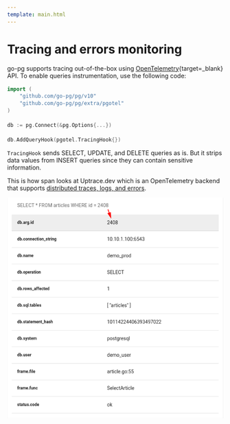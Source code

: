 ```yaml
---
template: main.html
---
```


# Tracing and errors monitoring

go-pg supports tracing out-of-the-box using
[OpenTelemetry](https://opentelemetry.io/){target=\_blank} API. To enable queries instrumentation,
use the following code:

```go
import (
    "github.com/go-pg/pg/v10"
    "github.com/go-pg/pg/extra/pgotel"
)

db := pg.Connect(&pg.Options{...})

db.AddQueryHook(pgotel.TracingHook{})
```

`TracingHook` sends SELECT, UPDATE, and DELETE queries as is. But it strips data values from INSERT
queries since they can contain sensitive information.

This is how span looks at Uptrace.dev which is an OpenTelemetry backend that supports
[distributed traces, logs, and errors](https://uptrace.dev/1/groups?system=db%3Apostgresql).

![PostgreSQL trace and spans](img/sql-span.png)
